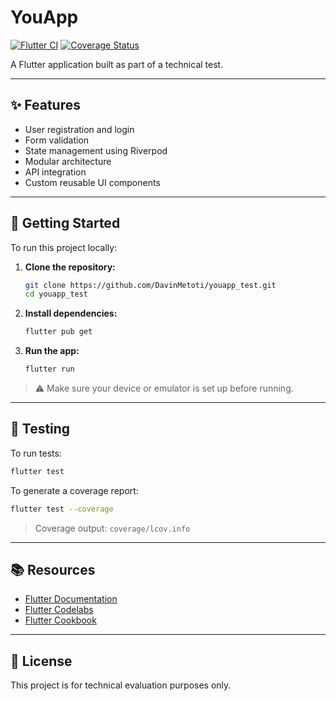# YouApp

[![Flutter CI](https://github.com/DavinMetoti/youapp_test/actions/workflows/flutter.yml/badge.svg)](https://github.com/DavinMetoti/youapp_test/actions/workflows/flutter.yml)
[![Coverage Status](https://coveralls.io/repos/github/DavinMetoti/youapp_test/badge.svg?branch=main)](https://coveralls.io/github/DavinMetoti/youapp_test?branch=main)

A Flutter application built as part of a technical test.

---

## ✨ Features

- User registration and login
- Form validation
- State management using Riverpod
- Modular architecture
- API integration
- Custom reusable UI components

---

## 🚀 Getting Started

To run this project locally:

1. **Clone the repository:**

   ```bash
   git clone https://github.com/DavinMetoti/youapp_test.git
   cd youapp_test

2. **Install dependencies:**

   ```bash
   flutter pub get
   ```

3. **Run the app:**

   ```bash
   flutter run
   ```

> ⚠️ Make sure your device or emulator is set up before running.

---

## 🧪 Testing

To run tests:

```bash
flutter test
```

To generate a coverage report:

```bash
flutter test --coverage
```

> Coverage output: `coverage/lcov.info`

---

## 📚 Resources

* [Flutter Documentation](https://docs.flutter.dev/)
* [Flutter Codelabs](https://docs.flutter.dev/get-started/codelab)
* [Flutter Cookbook](https://docs.flutter.dev/cookbook)

---

## 📜 License

This project is for technical evaluation purposes only.

```
